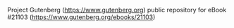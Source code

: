 Project Gutenberg (https://www.gutenberg.org) public repository for eBook #21103 (https://www.gutenberg.org/ebooks/21103)
